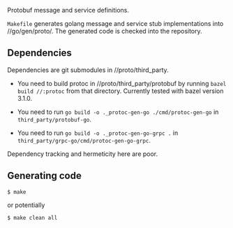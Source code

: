 Protobuf message and service definitions.

`Makefile` generates golang message and service stub implementations into
//go/gen/proto/. The generated code is checked into the repository.

Dependencies
------------

Dependencies are git submodules in //proto/third_party.

* You need to build protoc in //proto/third_party/protobuf by running `bazel
  build //:protoc` from that directory. Currently tested with bazel version 3.1.0.

* You need to run `go build -o ._protoc-gen-go ./cmd/protoc-gen-go` in
  `third_party/protobuf-go`.

* You need to run `go build -o ._protoc-gen-go-grpc .` in
  `third_party/grpc-go/cmd/protoc-gen-go-grpc`.

Dependency tracking and hermeticity here are poor.

Generating code
---------------

```
$ make
```

or potentially

```
$ make clean all
```
